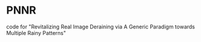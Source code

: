 # PNNR
code for "Revitalizing Real Image Deraining via A Generic Paradigm towards Multiple Rainy Patterns"
